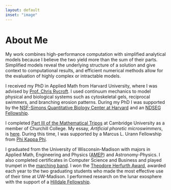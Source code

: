 ```yaml
---
layout: default
inset: "image"
---
```


# About Me

My work combines high-performance computation with simplified analytical models because I believe the two yield more than the sum of their parts. Simplified models reveal the underlying structure of a solution and give context to computational results, and efficient numerical methods allow for the evaluation of highly complex or intractable models.

I received my PhD in Applied Math from Harvard University, where I was advised by [Prof. Chris Rycroft](https://people.seas.harvard.edu/~chr). I used continuum mechanics to model physical and biological systems such as cytoskeletal gels, reciprocal swimmers, and branching erosion patterns.  During my PhD I was supported by the [NSF-Simons Quantitative Biology Center at Harvard](https://quantbio.harvard.edu) and an [NDSEG Fellowship](https://ndseg.sysplus.com).

I completed [Part III of the Mathematical Tripos](https://www.maths.cam.ac.uk/postgrad/part-iii/current) at Cambridge University as a member of Churchill College. My essay, *Artificial phoretic microswimmers*, is [here](/assets/files/essay.pdf). During this time, I was supported by a Marcus L. Urann Fellowship from [Phi Kappa Phi](https://phikappaphi.org).

I graduated from the University of Wisconsin-Madison with majors in Applied Math, Engineering and Physics ([AMEP](https://amep.math.wisc.edu)) and Astronomy-Physics. I also completed certificates in Computer Science and Business and played trumpet in the [marching band](https://badgerband.wisc.edu). I won the [Theodore Herfurth Award](https://awards.advising.wisc.edu/all-scholarships/theodore-herfurth-and-teddy-kubly-awards/), awarded each year to the two graduating students who made the most effective use of their time at UW-Madison. I performed research on the lunar exosphere with the support of a [Hilldale Fellowship](https://awards.advising.wisc.edu/all-scholarships/hilldale-undergraduatefaculty-research-fellowship/).
